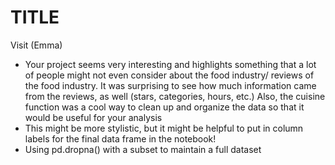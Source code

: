 # TITLE
Visit (Emma)
- Your project seems very interesting and highlights something that a lot of people might not even consider about the food industry/ reviews of the food industry. It was surprising to see how much information came from the reviews, as well (stars, categories, hours, etc.) Also, the cuisine function was a cool way to clean up and organize the data so that it would be useful for your analysis
- This might be more stylistic, but it might be helpful to put in column labels for the final data frame in the notebook!
- Using pd.dropna() with a subset to maintain a full dataset
